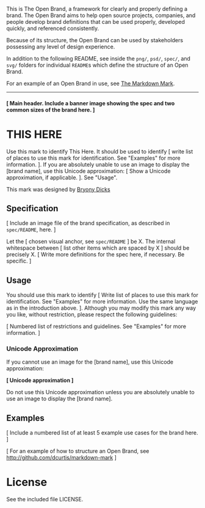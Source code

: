 This is The Open Brand, a framework for clearly and properly defining a brand. The Open Brand aims to help open source projects, companies, and people develop brand definitions that can be used properly, developed quickly, and referenced consistently.

Because of its structure, the Open Brand can be used by stakeholders possessing any level of design experience.

In addition to the following README, see inside the `png/`, `psd/`, `spec/`, and `svg/` folders for individual `README`s which define the structure of an Open Brand. 

For an example of an Open Brand in use, see [The Markdown Mark](http://github.com/dcurtis/markdown-mark).

***

#### [ Main header. Include a banner image showing the spec and two common sizes of the brand here. ]

# THIS HERE

Use this mark to identify This Here. It should be used to identify [ write list of places to use this mark for identification. See "Examples" for more information. ]. If you are absolutely unable to use an image to display the [brand name], use this Unicode approximation: [ Show a Unicode approximation, if applicable. ]. See "Usage".

This mark was designed by [Bryony Dicks](http://bryonydesign.co.uk)

## Specification

[ Include an image file of the brand specification, as described in `spec/README`, here. ]

Let the [ chosen visual anchor, see `spec/README` ] be X. The internal whitespace between [ list other items which are spaced by X ] should be precisely X. [ Write more definitions for the spec here, if necessary. Be specific. ]

## Usage

You should use this mark to identify [ Write list of places to use this mark for identification. See "Examples" for more information. Use the same language as in the introduction above. ]. Although you may modify this mark any way you like, without restriction, please respect the following guidelines: 

[ Numbered list of restrictions and guidelines. See "Examples" for more information. ]

### Unicode Approximation

If you cannot use an image for the [brand name], use this Unicode approximation: 

__[ Unicode approximation ]__

Do not use this Unicode approximation unless you are absolutely unable to use an image to display the [brand name].

## Examples

[ Include a numbered list of at least 5 example use cases for the brand here. ]

[ For an example of how to structure an Open Brand, see http://github.com/dcurtis/markdown-mark ]

# License

See the included file LICENSE.
